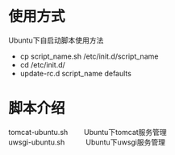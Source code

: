 # 使用方式
Ubuntu下自启动脚本使用方法
* cp script_name.sh /etc/init.d/script_name
* cd /etc/init.d/
* update-rc.d script_name defaults

# 脚本介绍
tomcat-ubuntu.sh 　　Ubuntu下tomcat服务管理      
uwsgi-ubuntu.sh　　　Ubuntu下uwsgi服务管理

